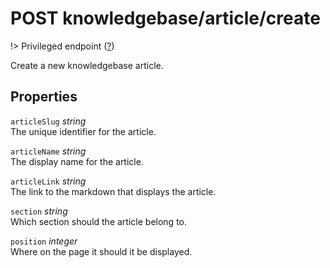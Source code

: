 # <span class="badge badge-light">POST</span> <span class="badge badge-light">knowledgebase/article/create</span>

!> Privileged endpoint ([?](privileged.md))

Create a new knowledgebase article.

## Properties

`articleSlug` *string*  
The unique identifier for the article.

`articleName` *string*  
The display name for the article.

`articleLink` *string*  
The link to the markdown that displays the article.

`section` *string*  
Which section should the article belong to.

`position` *integer*  
Where on the page it should it be displayed.

